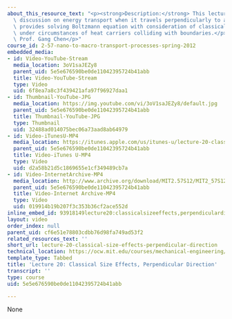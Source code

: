 ```yaml
---
about_this_resource_text: "<p><strong>Description:</strong> This lecture continues\
  \ discussion on energy transport when it travels perpendicularly to a film. It also\
  \ provides solving Boltzmann equation with consideration of classical size effects\
  \ under circumstances of heat carriers colliding with boundaries.</p>\r\n<p><strong>Instructor:</strong>\
  \ Prof. Gang Chen</p>"
course_id: 2-57-nano-to-macro-transport-processes-spring-2012
embedded_media:
- id: Video-YouTube-Stream
  media_location: 3oV1saJEZy8
  parent_uid: 5e5e676590be0de11042395724b41abb
  title: Video-YouTube-Stream
  type: Video
  uid: 6f8ea7a8c3f439421afa97f96927daa1
- id: Thumbnail-YouTube-JPG
  media_location: https://img.youtube.com/vi/3oV1saJEZy8/default.jpg
  parent_uid: 5e5e676590be0de11042395724b41abb
  title: Thumbnail-YouTube-JPG
  type: Thumbnail
  uid: 32488ad014075bec06a73aad8ab64979
- id: Video-iTunesU-MP4
  media_location: https://itunes.apple.com/us/itunes-u/lecture-20-classical-size/id589004669?i=126988502
  parent_uid: 5e5e676590be0de11042395724b41abb
  title: Video-iTunes U-MP4
  type: Video
  uid: d2a58b21d5c1869655e1cf349489cb7a
- id: Video-InternetArchive-MP4
  media_location: http://www.archive.org/download/MIT2.57S12/MIT2_57S12_lec20_300k.mp4
  parent_uid: 5e5e676590be0de11042395724b41abb
  title: Video-Internet Archive-MP4
  type: Video
  uid: 019914b19b207f3c353b36cf2ace552d
inline_embed_id: 93918149lecture20:classicalsizeeffects,perpendiculardirection33927335
layout: video
order_index: null
parent_uid: cf6e51e78803cdbb76d98fa749ad53f2
related_resources_text: ''
short_url: lecture-20-classical-size-effects-perpendicular-direction
technical_location: https://ocw.mit.edu/courses/mechanical-engineering/2-57-nano-to-macro-transport-processes-spring-2012/video-lectures/lecture-20-classical-size-effects-perpendicular-direction
template_type: Tabbed
title: 'Lecture 20: Classical Size Effects, Perpendicular Direction'
transcript: ''
type: course
uid: 5e5e676590be0de11042395724b41abb

---
```

None